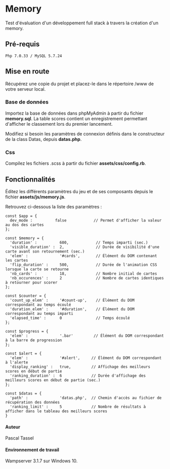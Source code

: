 # Memory
Test d'évaluation d'un développement full stack à travers la création d'un memory.

## Pré-requis
```
Php 7.0.33 / MySQL 5.7.24
```
## Mise en route

Récupérez une copie du projet et placez-le dans le répertoire /www de votre serveur local.

### Base de données

Importez la base de données dans phpMyAdmin à partir du fichier **memory.sql**. La table scores contient un enregistrement permettant d'afficher le classement lors du premier lancement.

Modifiez si besoin les paramètres de connexion définis dans le constructeur de la class Datas, depuis **datas.php**.

### Css

Compilez les fichiers .scss à partir du fichier **assets/css/config.rb**.

## Fonctionnalités

Éditez les différents paramètres du jeu et de ses composants depuis le fichier **assets/js/memory.js**.

Retrouvez ci-dessous la liste des paramètres :

```
const $app = {
  dev_mode :          false            // Permet d'afficher la valeur au dos des cartes
};

const $memory = {
  'duration' :          600,            // Temps imparti (sec.)
  'visible_duration' :  2,              // Durée de visibilité d'une carte avant son retournement (sec.)
  'elem' :              '#cards',       // Élément du DOM contenant les cartes
  'flip_duration' :     500,            // Durée de l'animation CSS lorsque la carte se retourne
  'nb_cards' :          18,             // Nombre initial de cartes
  'nb_occurences' :     2               // Nombre de cartes identiques à retourner pour scorer
};

const $counter = {
  'count_up_elem' :     '#count-up',    // Élément du DOM correspondant au temps écoulé
  'duration_elem' :     '#duration',    // Élément du DOM correspondant au temps imparti
  'elapsed_time' :      0               // Temps écoulé
};

const $progress = {
  'elem' :              '.bar'         // Élément du DOM correspondant à la barre de progression
};

const $alert = {
  'elem' :              '#alert',     // Élément du DOM correspondant à l'alerte
  'display_ranking' :   true,         // Affichage des meilleurs scores en début de partie
  'ranking_duration' :  6             // Durée d'affichage des meilleurs scores en début de partie (sec.)
};

const $datas = {
  'path' :              'datas.php',  // Chemin d'accès au fichier de récupération des données
  'ranking_limit' :     5             // Nombre de résultats à afficher dans le tableau des meilleurs scores
}

```

#### Auteur

Pascal Tassel

#### Environnement de travail

Wampserver 3.1.7 sur Windows 10.
